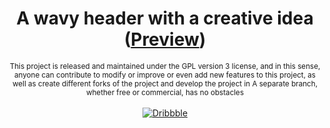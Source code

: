 <div align="center">
  <h1>A wavy header with a creative idea (<a title="Wave Header Preview" href="https://mobinjavari.github.io/wave-header/">Preview</a>)</h1>
  <small>This project is released and maintained under the GPL version 3 license, and in this sense, anyone can contribute to modify or improve or even add new features to this project, as well as create different forks of the project and develop the project in A separate branch, whether free or commercial, has no obstacles</small><br><br>
  <a href="https://codepen.io/mobinjavari" title="CodePen"><img alt="Dribbble" src="https://img.shields.io/badge/-CodePen-252932?labelColor=4C8EDA&logo=codepen&logoColor=20232A"></a>
</div>
